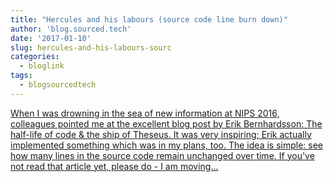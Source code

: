 ```yaml
---
title: "Hercules and his labours (source code line burn down)"
author: 'blog.sourced.tech'
date: '2017-01-10'
slug: hercules-and-his-labours-sourc
categories:
  - bloglink
tags:
  - blogsourcedtech
---
```


[When I was drowning in the sea of new information at NIPS 2016, colleagues pointed me at the excellent blog post by Erik Bernhardsson: The half-life of code & the ship of Theseus. It was very inspiring; Erik actually implemented something which was in my plans, too. The idea is simple: see how many lines in the source code remain unchanged over time. If you've not read that article yet, please do - I am moving...<click to read more>](https://blog.sourced.tech//blog.sourced.tech/post/hercules/)

